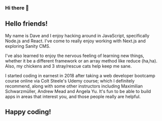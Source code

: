 ### Hi there 👋

<!--
**cassette88/cassette88** is a ✨ _special_ ✨ repository because its `README.md` (this file) appears on your GitHub profile.

Here are some ideas to get you started:

- 🔭 I’m currently working on ...
- 🌱 I’m currently learning ...
- 👯 I’m looking to collaborate on ...
- 🤔 I’m looking for help with ...
- 💬 Ask me about ...
- 📫 How to reach me: ...
- 😄 Pronouns: ...
- ⚡ Fun fact: ...
-->
## Hello friends!

My name is Dave and I enjoy hacking around in JavaScript, specifically Node.js and React. I've come to really enjoy working with Next.js and exploring Sanity CMS. 

I've also learned to enjoy the nervous feeling of learning new things, whether it be a different framework or an array method like reduce (ha,ha). Also, my chickens and 3 stray/rescue cats help keep me sane.

I started coding in earnest in 2018 after taking a web developer bootcamp course online via Colt Steele's Udemy course; which I definitely recommend, along with some other instructors including Maximilian Schwarzmüller, Andrew Mead and Angela Yu. It's fun to be able to build apps in areas that interest you, and those people really are helpful. 

## Happy coding! 
